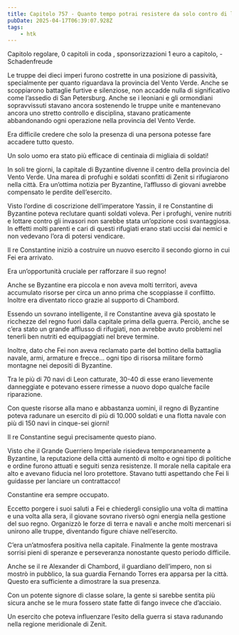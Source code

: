 ```yaml
---
title: Capitolo 757 - Quanto tempo potrai resistere da solo contro di loro? (prima parte)
pubDate: 2025-04-17T06:39:07.928Z
tags:
    - htk
---
```



Capitolo regolare,
0 capitoli in coda ,
sponsorizzazioni 1 euro a capitolo,
-Schadenfreude


Le truppe dei dieci imperi furono costrette in una posizione di passività, specialmente per quanto riguardava la provincia del Vento Verde. Anche se scoppiarono battaglie furtive e silenziose, non accadde nulla di significativo come l’assedio di San Petersburg. Anche se i leoniani e gli ormondiani sopravvissuti stavano ancora sostenendo le truppe unite e mantenevano ancora uno stretto controllo e disciplina, stavano praticamente abbandonando ogni operazione nella provincia del Vento Verde.


Era difficile credere che solo la presenza di una persona potesse fare accadere tutto questo.


Un solo uomo era stato più efficace di centinaia di migliaia di soldati!


In soli tre giorni, la capitale di Byzantine divenne il centro della provincia del Vento Verde. Una marea di profughi e soldati sconfitti di Zenit si rifugiarono nella città. Era un’ottima notizia per Byzantine, l’afflusso di giovani avrebbe compensato le perdite dell’esercito.


Visto l’ordine di coscrizione dell’imperatore Yassin, il re Constantine di Byzantine poteva reclutare quanti soldati voleva. Per i profughi, venire nutriti e lottare contro gli invasori non sarebbe stata un’opzione così svantaggiosa. In effetti molti parenti e cari di questi rifugiati erano stati uccisi dai nemici e non vedevano l’ora di potersi vendicare.


Il re Constantine iniziò a costruire un nuovo esercito il secondo giorno in cui Fei era arrivato.

Era un’opportunità cruciale per rafforzare il suo regno!


Anche se Byzantine era piccola e non aveva molti territori, aveva accumulato risorse per circa un anno prima che scoppiasse il conflitto. Inoltre era diventato ricco grazie al supporto di Chambord.


Essendo un sovrano intelligente, il re Constantine aveva già spostato le ricchezze del regno fuori dalla capitale prima della guerra. Perciò, anche se c’era stato un grande afflusso di rifugiati, non avrebbe avuto problemi nel tenerli ben nutriti ed equipaggiati nel breve termine.


Inoltre, dato che Fei non aveva reclamato parte del bottino della battaglia navale, armi, armature e frecce… ogni tipo di risorsa militare formò montagne nei depositi di Byzantine.


Tra le più di 70 navi di Leon catturate, 30-40 di esse erano lievemente danneggiate e potevano essere rimesse a nuovo dopo qualche facile riparazione.


Con queste risorse alla mano e abbastanza uomini, il regno di Byzantine poteva radunare un esercito di più di 10.000 soldati e una flotta navale con più di 150 navi in cinque-sei giorni!


Il re Constantine seguì precisamente questo piano.


Visto che il Grande Guerriero Imperiale risiedeva temporaneamente a Byzantine, la reputazione della città aumentò di molto e ogni tipo di politiche e ordine furono attuati e seguiti senza resistenze. Il morale nella capitale era alto e avevano fiducia nel loro protettore. Stavano tutti aspettando che Fei li guidasse per lanciare un contrattacco!


Constantine era sempre occupato.


Eccetto porgere i suoi saluti a Fei e chiedergli consiglio una volta di mattina e una volta alla sera, il giovane sovrano riversò ogni energia nella gestione del suo regno. Organizzò le forze di terra e navali e anche molti mercenari si unirono alle truppe, diventando figure chiave nell’esercito.


C’era un’atmosfera positiva nella capitale. Finalmente la gente mostrava sorrisi pieni di speranze e perseveranza nonostante questo periodo difficile.


Anche se il re Alexander di Chambord, il guardiano dell’impero, non si mostrò in pubblico, la sua guardia Fernando Torres era apparsa per la città. Questo era sufficiente a dimostrare la sua presenza.


Con un potente signore di classe solare, la gente si sarebbe sentita più sicura anche se le mura fossero state fatte di fango invece che d’acciaio.


Un esercito che poteva influenzare l’esito della guerra si stava radunando nella regione meridionale di Zenit.


